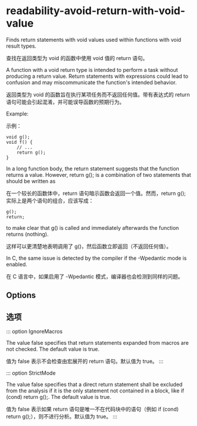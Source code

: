 # readability-avoid-return-with-void-value

Finds return statements with void values used within functions with void result types.

查找在返回类型为 void 的函数中使用 void 值的 return 语句。

A function with a void return type is intended to perform a task without producing a return value. Return statements with expressions could lead to confusion and may miscommunicate the function's intended behavior.

返回类型为 void 的函数旨在执行某项任务而不返回任何值。带有表达式的 return 语句可能会引起混淆，并可能误导函数的预期行为。

Example:

示例：

```
void g();
void f() {
    // ...
    return g();
}
```

In a long function body, the return statement suggests that the function returns a value. However, return g(); is a combination of two statements that should be written as

在一个较长的函数体中，return 语句暗示函数会返回一个值。然而，return g(); 实际上是两个语句的组合，应该写成：

```
g();
return;
```

to make clear that g() is called and immediately afterwards the function returns (nothing).

这样可以更清楚地表明调用了 g()，然后函数立即返回（不返回任何值）。

In C, the same issue is detected by the compiler if the -Wpedantic mode is enabled.

在 C 语言中，如果启用了 -Wpedantic 模式，编译器也会检测到同样的问题。

## Options

## 选项

::: option
IgnoreMacros

The value false specifies that return statements expanded from macros are not checked. The default value is true.

值为 false 表示不会检查由宏展开的 return 语句。默认值为 true。
:::

::: option
StrictMode

The value false specifies that a direct return statement shall be excluded from the analysis if it is the only statement not contained in a block, like if (cond) return g();. The default value is true.

值为 false 表示如果 return 语句是唯一不在代码块中的语句（例如 if (cond) return g();），则不进行分析。默认值为 true。
:::

